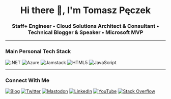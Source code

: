 <h1 align="center">Hi there 👋, I'm Tomasz Pęczek</h1>
<h3 align="center">Staff+ Engineer • Cloud Solutions Architect & Consultant • Technical Blogger & Speaker • Microsoft MVP</h3>

---
### Main Personal Tech Stack
![.NET](https://img.shields.io/badge/%20-.NET-%23512BD4?logo=.net&logoColor=white&style=for-the-badge)
![Azure](https://img.shields.io/badge/%20-Azure-%230078D4?logo=microsoft%20azure&logoColor=white&style=for-the-badge)
![Jamstack](https://img.shields.io/badge/%20-Jamstack-%23F0047F?logo=jamstack&logoColor=white&style=for-the-badge)
![HTML5](https://img.shields.io/badge/%20-HTML5-%23E34F26?logo=html5&logoColor=white&style=for-the-badge)
![JavaScript](https://img.shields.io/badge/%20-JavaScript-%23F7DF1E?logo=javascript&logoColor=white&style=for-the-badge)

---
### Connect With Me
[![Blog](https://img.shields.io/badge/%20-Blog-%23FF5722?logo=blogger&logoColor=white&style=for-the-badge)](https://www.tpeczek.com/)
[![Twitter](https://img.shields.io/badge/%20-Twitter-%231DA1F2?logo=twitter&logoColor=white&style=for-the-badge)](https://twitter.com/tpeczek)
[![Mastodon](https://img.shields.io/badge/%20-Mastodon-%236364FF?logo=mastodon&logoColor=white&style=for-the-badge)](https://hachyderm.io/@tpeczek)
[![LinkedIn](https://img.shields.io/badge/%20-LinkedIn-%230A66C2?logo=linkedin&logoColor=white&style=for-the-badge)](https://www.linkedin.com/in/tpeczek)
[![YouTube](https://img.shields.io/badge/%20-YouTube-%23FF0000?logo=youtube&logoColor=white&style=for-the-badge)](https://www.youtube.com/channel/UCjqcHDB_c2J3BwVfd-1ysFw)
[![Stack Overflow](https://img.shields.io/badge/%20-Stack%20Overflow-%23F58025?logo=stack%20overflow&logoColor=white&style=for-the-badge)](https://stackoverflow.com/users/333253/tpeczek)
